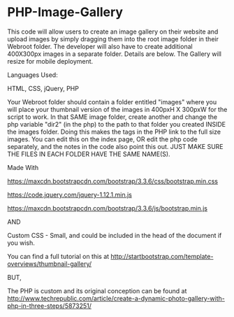# PHP-Image-Gallery

This code will allow users to create an image gallery on their website and upload images by simply dragging them into the root image folder in their Webroot folder. The developer will also have to create additional 400X300px images in a separate folder. Details are below. The Gallery will resize for mobile deployment. 

Languages Used:

HTML, CSS, jQuery, PHP

Your Webroot folder should contain a folder entitled "images" where you will place your thumbnail version of the images in 400pxH X 300pxW for the script to work. In that SAME image folder, create another and change the php variable "dir2" (in the php) to the path to that folder you created INSIDE the images folder. Doing this makes the <a> tags in the PHP link to the full size images. You can edit this on the index page, OR edit the php code separately, and the notes in the code also point this out. JUST MAKE SURE THE FILES IN EACH FOLDER HAVE THE SAME NAME(S).


Made With

https://maxcdn.bootstrapcdn.com/bootstrap/3.3.6/css/bootstrap.min.css

https://code.jquery.com/jquery-1.12.1.min.js

https://maxcdn.bootstrapcdn.com/bootstrap/3.3.6/js/bootstrap.min.js

AND

Custom CSS - Small, and could be included in the head of the document if you wish.

You can find a full tutorial on this at 
http://startbootstrap.com/template-overviews/thumbnail-gallery/

BUT,

The PHP is custom and its original conception can be found at http://www.techrepublic.com/article/create-a-dynamic-photo-gallery-with-php-in-three-steps/5873251/

